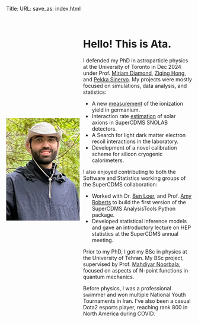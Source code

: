 Title: 
URL:
save_as: index.html
<br/>
<br/>
<div style="display: flex; justify-content: center; align-items: center; text-align: left; max-width: 1200px; margin: auto;">
    <div style="flex: 2;">
        <img src="../pictures/Ata.png" width="100%">
    </div>
    <div style="flex: 3; padding-left: 10px;">
        <h1><strong>Hello! This is Ata.</strong></h1>
        <p>I defended my PhD in astroparticle physics at the University of Toronto in Dec 2024 under Prof. <a href="https://mcdonaldinstitute.ca/miriam-diamond/" target="_blank">Miriam Diamond</a>, <a href="https://mcdonaldinstitute.ca/app-opportunities/opportunities/ziqing-hong/" target="_blank">Ziqing Hong</a>, and <a href="https://sites.physics.utoronto.ca/pekkasinervo" target="_blank">Pekka Sinervo</a>. My projects were mostly focused on simulations, data analysis, and statistics:
        </p>
        <ul>
            <li>A new <a href="https://journals.aps.org/prd/abstract/10.1103/PhysRevD.105.122002" target="_blank">measurement</a> of the ionization yield in germanium.</li>
            <li>Interaction rate <a href="https://www.snolab.ca/wp-content/uploads/2021/08/SuperCDMS-Axion-like-searches-Ata-Sattari.pdf" target="_blank">estimation</a> of solar axions in SuperCDMS SNOLAB detectors.</li>
            <li>A Search for light dark matter electron recoil interactions in the laboratory.</li>
            <li>Development of a novel calibration scheme for silicon cryogenic calorimeters.</li>
        </ul>
        <p>
        I also enjoyed contributing to both the Software and Statistics working groups of the SuperCDMS collaboration:
        </p>
        <ul>
            <li> Worked with Dr. <a href="https://www.pnnl.gov/science/staff/staff_info.asp?staff_num=11133" target="_blank">Ben Loer</a>, and Prof. <a href="https://clas.ucdenver.edu/physics/amy-roberts-phd" target="_blank">Amy Roberts</a> to build the first version of the SuperCDMS AnalysisTools Python package.</li>
            <li> Developed statistical inference models and gave an introductory lecture on HEP statistics at the SuperCDMS annual meeting.</li>
        </ul>
        <p>
        Prior to my PhD, I got my BSc in physics at the University of Tehran. My BSc project, supervised by Prof. <a href="https://inspirehep.net/authors/1058807?ui-citation-summary=true" target="_blank">Mahdiyar Noorbala</a>, focused on aspects of N-point functions in quantum mechanics.
        </p>
        Before physics, I was a professional swimmer and won multiple National Youth Tournaments in Iran. I've also been a casual Dota2 esports player, reaching rank 800 in North America during COVID.
    </div>

</div>
